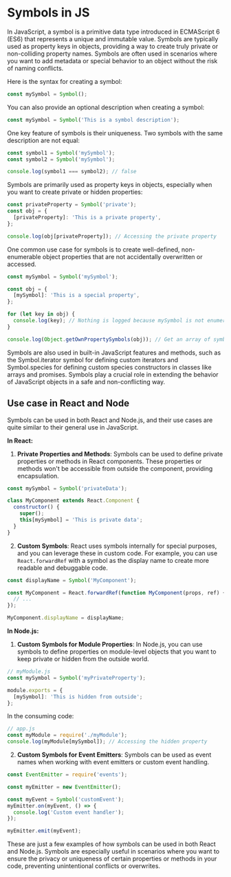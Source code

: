 # Symbols in JS
In JavaScript, a symbol is a primitive data type introduced in ECMAScript 6 (ES6) that represents a unique and immutable value. Symbols are typically used as property keys in objects, providing a way to create truly private or non-colliding property names. Symbols are often used in scenarios where you want to add metadata or special behavior to an object without the risk of naming conflicts.

Here is the syntax for creating a symbol:

```javascript
const mySymbol = Symbol();
```

You can also provide an optional description when creating a symbol:

```javascript
const mySymbol = Symbol('This is a symbol description');
```

One key feature of symbols is their uniqueness. Two symbols with the same description are not equal:

```javascript
const symbol1 = Symbol('mySymbol');
const symbol2 = Symbol('mySymbol');

console.log(symbol1 === symbol2); // false
```

Symbols are primarily used as property keys in objects, especially when you want to create private or hidden properties:

```javascript
const privateProperty = Symbol('private');
const obj = {
  [privateProperty]: 'This is a private property',
};

console.log(obj[privateProperty]); // Accessing the private property
```

One common use case for symbols is to create well-defined, non-enumerable object properties that are not accidentally overwritten or accessed.

```javascript
const mySymbol = Symbol('mySymbol');

const obj = {
  [mySymbol]: 'This is a special property',
};

for (let key in obj) {
  console.log(key); // Nothing is logged because mySymbol is not enumerable
}

console.log(Object.getOwnPropertySymbols(obj)); // Get an array of symbol properties
```

Symbols are also used in built-in JavaScript features and methods, such as the Symbol.iterator symbol for defining custom iterators and Symbol.species for defining custom species constructors in classes like arrays and promises. Symbols play a crucial role in extending the behavior of JavaScript objects in a safe and non-conflicting way.

## Use case in React and Node
Symbols can be used in both React and Node.js, and their use cases are quite similar to their general use in JavaScript.

**In React:**

1. **Private Properties and Methods**: Symbols can be used to define private properties or methods in React components. These properties or methods won't be accessible from outside the component, providing encapsulation.

```javascript
const mySymbol = Symbol('privateData');

class MyComponent extends React.Component {
  constructor() {
    super();
    this[mySymbol] = 'This is private data';
  }
}
```

2. **Custom Symbols**: React uses symbols internally for special purposes, and you can leverage these in custom code. For example, you can use `React.forwardRef` with a symbol as the display name to create more readable and debuggable code.

```javascript
const displayName = Symbol('MyComponent');

const MyComponent = React.forwardRef(function MyComponent(props, ref) {
  // ...
});

MyComponent.displayName = displayName;
```

**In Node.js:**

1. **Custom Symbols for Module Properties**: In Node.js, you can use symbols to define properties on module-level objects that you want to keep private or hidden from the outside world.

```javascript
// myModule.js
const mySymbol = Symbol('myPrivateProperty');

module.exports = {
  [mySymbol]: 'This is hidden from outside';
};
```

In the consuming code:

```javascript
// app.js
const myModule = require('./myModule');
console.log(myModule[mySymbol]); // Accessing the hidden property
```

2. **Custom Symbols for Event Emitters**: Symbols can be used as event names when working with event emitters or custom event handling.

```javascript
const EventEmitter = require('events');

const myEmitter = new EventEmitter();

const myEvent = Symbol('customEvent');
myEmitter.on(myEvent, () => {
  console.log('Custom event handler');
});

myEmitter.emit(myEvent);
```

These are just a few examples of how symbols can be used in both React and Node.js. Symbols are especially useful in scenarios where you want to ensure the privacy or uniqueness of certain properties or methods in your code, preventing unintentional conflicts or overwrites.